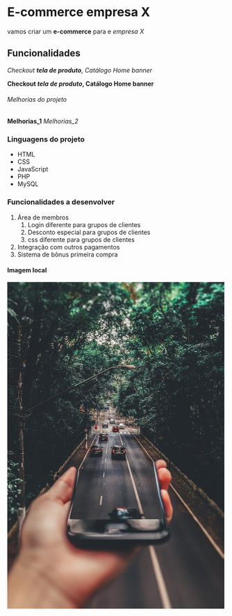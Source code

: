 # E-commerce empresa X
vamos criar um  **e-commerce** para e *empresa X* 

## Funcionalidades

_Checkout **tela de produto**, Catálogo Home banner_

**Checkout *tela de produto*, Catálogo Home banner**

###### Melhorias do projeto

**Melhorias_1** _Melhorias_2_

### Linguagens do projeto

* HTML
* CSS
* JavaScript
* PHP
* MySQL

### Funcionalidades a desenvolver

1. Área de membros
    1. Login diferente para  grupos de clientes
    2. Desconto especial para grupos de clientes
    3. css diferente para grupos de clientes
2. Integração com outros pagamentos
3. Sistema de bônus primeira  compra

#### Imagem local

![Celular](assets/image/fundo.jpeg)